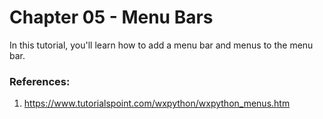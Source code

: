 # Chapter 05 - Menu Bars

In this tutorial, you'll learn how to add a menu bar and menus to the menu bar.

### References:

1. https://www.tutorialspoint.com/wxpython/wxpython_menus.htm
